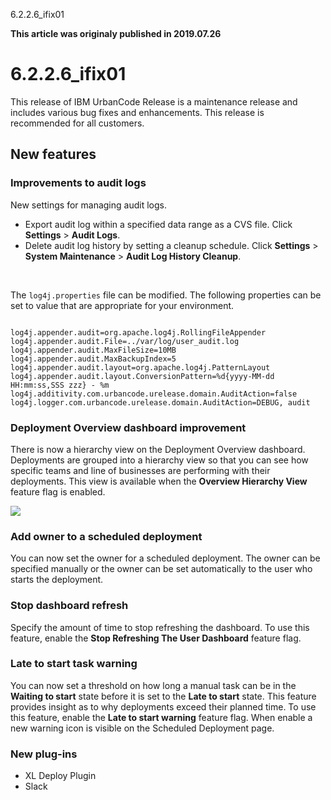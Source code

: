 





6.2.2.6\_ifix01

**This article was originaly published in 2019.07.26**


6.2.2.6\_ifix01
===============




This release of IBM UrbanCode Release is a maintenance release and includes various bug fixes and enhancements. This release is recommended for all customers.

New features
------------


### Improvements to audit logs


New settings for managing audit logs.
* Export audit log within a specified data range as a CVS file. Click **Settings** > **Audit Logs**.
* Delete audit log history by setting a cleanup schedule. Click **Settings** > **System Maintenance** > **Audit Log History Cleanup**.


 

The `log4j.properties` file can be modified. The following properties can be set to value that are appropriate for your environment.

```

log4j.appender.audit=org.apache.log4j.RollingFileAppender 
log4j.appender.audit.File=../var/log/user_audit.log 
log4j.appender.audit.MaxFileSize=10MB 
log4j.appender.audit.MaxBackupIndex=5 
log4j.appender.audit.layout=org.apache.log4j.PatternLayout 
log4j.appender.audit.layout.ConversionPattern=%d{yyyy-MM-dd HH:mm:ss,SSS zzz} - %m
log4j.additivity.com.urbancode.urelease.domain.AuditAction=false
log4j.logger.com.urbancode.urelease.domain.AuditAction=DEBUG, audit

```

### Deployment Overview dashboard improvement


There is now a hierarchy view on the Deployment Overview dashboard. Deployments are grouped into a hierarchy view so that you can see how specific teams and line of businesses are performing with their deployments. This view is available when the **Overview Hierarchy View** feature flag is enabled.

[![](ucr6226_dashboard.png)](ucr6226_dashboard.png)
### Add owner to a scheduled deployment


You can now set the owner for a scheduled deployment. The owner can be specified manually or the owner can be set automatically to the user who starts the deployment.


### Stop dashboard refresh


Specify the amount of time to stop refreshing the dashboard. To use this feature, enable the **Stop Refreshing The User Dashboard** feature flag.
### Late to start task warning


You can now set a threshold on how long a manual task can be in the **Waiting to start** state before it is set to the **Late to start** state. This feature provides insight as to why deployments exceed their planned time. To use this feature, enable the **Late to start warning** feature flag. When enable a new warning icon is visible on the Scheduled Deployment page.
### New plug-ins


* XL Deploy Plugin
* Slack







